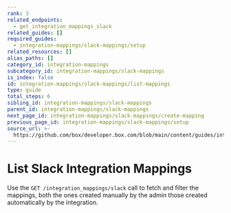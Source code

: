 ```yaml
---
rank: 3
related_endpoints:
  - get_integration_mappings_slack
related_guides: []
required_guides:
  - integration-mappings/slack-mappings/setup
related_resources: []
alias_paths: []
category_id: integration-mappings
subcategory_id: integration-mappings/slack-mappings
is_index: false
id: integration-mappings/slack-mappings/list-mappings
type: guide
total_steps: 6
sibling_id: integration-mappings/slack-mappings
parent_id: integration-mappings/slack-mappings
next_page_id: integration-mappings/slack-mappings/create-mapping
previous_page_id: integration-mappings/slack-mappings/setup
source_url: >-
  https://github.com/box/developer.box.com/blob/main/content/guides/integration-mappings/slack-mappings/list-mappings.md
---
```

# List Slack Integration Mappings

Use the `GET /integration_mappings/slack` call to
fetch and filter the mappings,
both the ones created manually by the admin
those created
automatically by the integration.

<Samples id='get_integration_mappings_slack' >

</Samples>